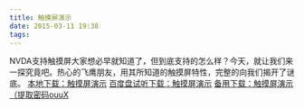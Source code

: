 ```yaml
---
title: 触摸屏演示
date: 2015-03-11 19:38
tags:
---
```

NVDA支持触摸屏大家想必早就知道了，但到底支持的怎么样？今天，就让我们来一探究竟吧。热心的飞鹰朋友，用其所知道的触摸屏特性，完整的向我们揭开了谜底。
[本地下载：触摸屏演示](http://www.zd.hk/disk/?id=AbM3memuEvEj)
[百度盘试听下载：触摸屏演示](http://pan.baidu.com/s/1bo6VCOB)
[备用下载：触摸屏演示（提取密码ouuX](https://eyun.baidu.com/s/3pLAlm35)